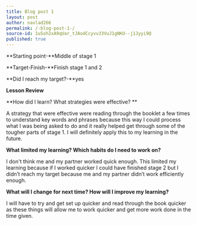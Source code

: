 ```yaml
---
title: Blog post 1
layout: post
author: navlad266
permalink: /-blog-post-1-/
source-id: 1u5oh2xA9qUar_tJAodCcyvv33VuJ1gNKU--j1Jyyi9Q
published: true
---
```

**Starting point-**Middle of stage 1

**Target-Finish-**Finish stage 1 and 2

**Did I reach my target?-**yes

**Lesson Review**

**How did I learn? What strategies were effective? **

A strategy that were effective were reading through the booklet a few times to understand key words and phrases because this way I could process what I was being asked to do and it really helped get through some of the tougher parts of stage 1. I will definitely apply this to my learning in the future.

**What limited my learning? Which habits do I need to work on?**

I don't think me and my partner worked quick enough. This limited my learning because if I worked quicker I could have finished stage 2 but I didn’t reach my target because me and my partner didn’t work efficiently enough.

**What will I change for next time? How will I improve my learning?**

I will have to try and get set up quicker and read through the book quicker as these things will allow me to work quicker and get more work done in the time given.

